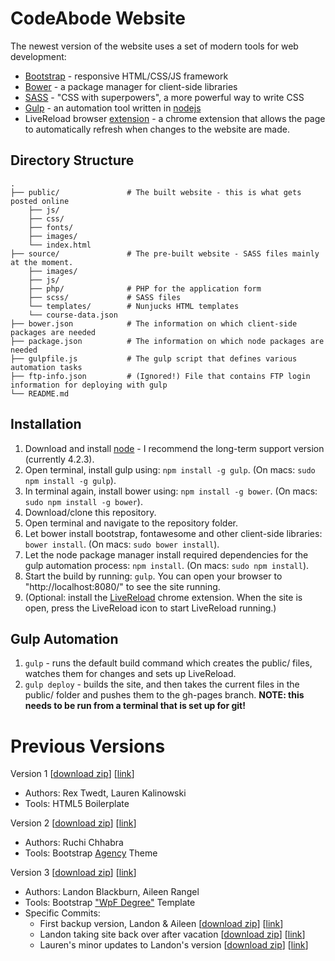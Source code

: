 CodeAbode Website
=================

The newest version of the website uses a set of modern tools for web development:

-	[Bootstrap](http://getbootstrap.com/) - responsive HTML/CSS/JS framework
-	[Bower](http://bower.io/) - a package manager for client-side libraries
-	[SASS](http://sass-lang.com/) - "CSS with superpowers", a more powerful way to write CSS
-	[Gulp](http://gulpjs.com/) - an automation tool written in [nodejs](https://nodejs.org/en/)
-	LiveReload browser [extension](https://chrome.google.com/webstore/detail/livereload/jnihajbhpnppcggbcgedagnkighmdlei) - a chrome extension that allows the page to automatically refresh when changes to the website are made.

Directory Structure
-------------------

```
.
├── public/               # The built website - this is what gets posted online
	├── js/
	├── css/
	├── fonts/
	├── images/
	└── index.html
├── source/               # The pre-built website - SASS files mainly at the moment.
	├── images/
	├── js/
	├── php/              # PHP for the application form
	├── scss/             # SASS files
	└── templates/        # Nunjucks HTML templates
	└── course-data.json
├── bower.json            # The information on which client-side packages are needed
├── package.json          # The information on which node packages are needed
├── gulpfile.js           # The gulp script that defines various automation tasks 
├── ftp-info.json         # (Ignored!) File that contains FTP login information for deploying with gulp
└── README.md
```

Installation
------------

1.	Download and install [node](https://nodejs.org/en/) - I recommend the long-term support version (currently 4.2.3).
2.	Open terminal, install gulp using: `npm install -g gulp`. (On macs: `sudo npm install -g gulp`).
3.	In terminal again, install bower using: `npm install -g bower`. (On macs: `sudo npm install -g bower`).
4.	Download/clone this repository.
5.	Open terminal and navigate to the repository folder.
6.	Let bower install bootstrap, fontawesome and other client-side libraries: `bower install`. (On macs: `sudo bower install`).
7.	Let the node package manager install required dependencies for the gulp automation process: `npm install`. (On macs: `sudo npm install`).
8.	Start the build by running: `gulp`. You can open your browser to "http://localhost:8080/" to see the site running.
9.	(Optional: install the [LiveReload](https://chrome.google.com/webstore/detail/livereload/jnihajbhpnppcggbcgedagnkighmdlei) chrome extension. When the site is open, press the LiveReload icon to start LiveReload running.)

Gulp Automation
---------------

1.	`gulp` - runs the default build command which creates the public/ files, watches them for changes and sets up LiveReload.
2.	`gulp deploy` - builds the site, and then takes the current files in the public/ folder and pushes them to the gh-pages branch. **NOTE: this needs to be run from a terminal that is set up for git!**

Previous Versions
=================

Version 1 \[[download zip](https://github.com/CodeAbodeChicago/CodeAbode-Website/archive/original-site-v1.zip)] \[[link](https://github.com/CodeAbodeChicago/CodeAbode-Website/tree/original-site-v1)\]

-	Authors: Rex Twedt, Lauren Kalinowski
-	Tools: HTML5 Boilerplate

Version 2 \[[download zip](https://github.com/CodeAbodeChicago/CodeAbode-Website/archive/ruchi-v2)] \[[link](https://github.com/CodeAbodeChicago/CodeAbode-Website/tree/ruchi-v2)\]

-	Authors: Ruchi Chhabra
-	Tools: Bootstrap [Agency](http://startbootstrap.com/template-overviews/agency/) Theme

Version 3 \[[download zip](https://github.com/CodeAbodeChicago/CodeAbode-Website/archive/landon-v3)] \[[link](https://github.com/CodeAbodeChicago/CodeAbode-Website/tree/landon-v3)\]

-	Authors: Landon Blackburn, Aileen Rangel
-	Tools: Bootstrap ["WpF Degree"](http://www.wpfreeware.com/wpf-degree-free-wordpress-education-theme-bootstrap-education-website-template/) Template
-	Specific Commits:
	-	First backup version, Landon & Aileen \[[download zip](https://github.com/CodeAbodeChicago/CodeAbode-Website/archive/40d25be6fb46f85063533ff2fb349d83b5ed2938.zip)\] \[[link](https://github.com/CodeAbodeChicago/CodeAbode-Website/tree/40d25be6fb46f85063533ff2fb349d83b5ed2938)\]
	-	Landon taking site back over after vacation \[[download zip](https://github.com/CodeAbodeChicago/CodeAbode-Website/archive/c8e3e452e3ec3bff28a6eccd9e8da11d9d2f0c16.zip)\] \[[link](https://github.com/CodeAbodeChicago/CodeAbode-Website/tree/c8e3e452e3ec3bff28a6eccd9e8da11d9d2f0c16)\]
	-	Lauren's minor updates to Landon's version \[[download zip](https://github.com/CodeAbodeChicago/CodeAbode-Website/archive/2f791e1c6d395d7fa90bcd62f898d68ef32f1e03.zip)\] \[[link](https://github.com/CodeAbodeChicago/CodeAbode-Website/tree/2f791e1c6d395d7fa90bcd62f898d68ef32f1e03)\]
